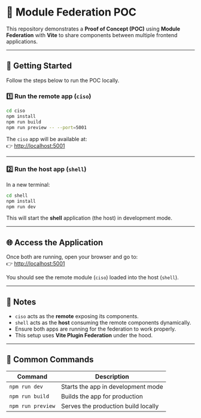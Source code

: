 # 🧩 Module Federation POC

This repository demonstrates a **Proof of Concept (POC)** using **Module Federation** with **Vite** to share components between multiple frontend applications.

---

## 🚀 Getting Started

Follow the steps below to run the POC locally.

### 1️⃣ Run the **remote app** (`ciso`)

```bash
cd ciso
npm install
npm run build
npm run preview -- --port=5001
```

The `ciso` app will be available at:  
👉 [http://localhost:5001](http://localhost:5001)

---

### 2️⃣ Run the **host app** (`shell`)

In a new terminal:

```bash
cd shell
npm install
npm run dev
```

This will start the **shell** application (the host) in development mode.

---

## 🌐 Access the Application

Once both are running, open your browser and go to:  
👉 [http://localhost:5001](http://localhost:5001)

You should see the remote module (`ciso`) loaded into the host (`shell`).

---

## 🧠 Notes

- `ciso` acts as the **remote** exposing its components.
- `shell` acts as the **host** consuming the remote components dynamically.
- Ensure both apps are running for the federation to work properly.
- This setup uses **Vite Plugin Federation** under the hood.

---

## 🧹 Common Commands

| Command           | Description                         |
| ----------------- | ----------------------------------- |
| `npm run dev`     | Starts the app in development mode  |
| `npm run build`   | Builds the app for production       |
| `npm run preview` | Serves the production build locally |
